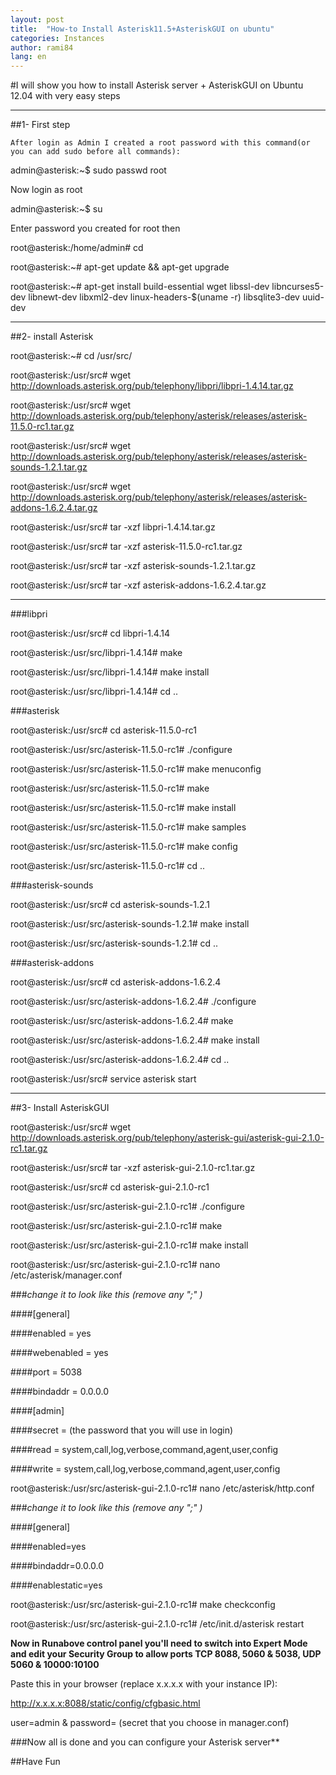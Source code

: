 ```yaml
---
layout: post
title:  "How-to Install Asterisk11.5+AsteriskGUI on ubuntu"
categories: Instances
author: rami84
lang: en
---
```



#I will show you how to install Asterisk server + AsteriskGUI on Ubuntu 12.04 with very easy steps

--------

##1- First step

 ```
After login as Admin I created a root password with this command(or you can add sudo before all commands):
 ```

admin@asterisk:~$ sudo passwd root

Now login as root

admin@asterisk:~$ su

Enter password you created for root then

root@asterisk:/home/admin# cd

root@asterisk:~# apt-get update && apt-get upgrade

root@asterisk:~# apt-get install build-essential wget libssl-dev libncurses5-dev libnewt-dev libxml2-dev linux-headers-$(uname -r) libsqlite3-dev uuid-dev

--------

##2- install Asterisk 

root@asterisk:~# cd /usr/src/

root@asterisk:/usr/src# wget http://downloads.asterisk.org/pub/telephony/libpri/libpri-1.4.14.tar.gz

root@asterisk:/usr/src# wget http://downloads.asterisk.org/pub/telephony/asterisk/releases/asterisk-11.5.0-rc1.tar.gz

root@asterisk:/usr/src# wget http://downloads.asterisk.org/pub/telephony/asterisk/releases/asterisk-sounds-1.2.1.tar.gz

root@asterisk:/usr/src# wget http://downloads.asterisk.org/pub/telephony/asterisk/releases/asterisk-addons-1.6.2.4.tar.gz



root@asterisk:/usr/src# tar -xzf libpri-1.4.14.tar.gz

root@asterisk:/usr/src# tar -xzf asterisk-11.5.0-rc1.tar.gz

root@asterisk:/usr/src# tar -xzf asterisk-sounds-1.2.1.tar.gz

root@asterisk:/usr/src# tar -xzf asterisk-addons-1.6.2.4.tar.gz

--------

###libpri

root@asterisk:/usr/src# cd libpri-1.4.14

root@asterisk:/usr/src/libpri-1.4.14# make

root@asterisk:/usr/src/libpri-1.4.14# make install

root@asterisk:/usr/src/libpri-1.4.14# cd ..

###asterisk

root@asterisk:/usr/src# cd asterisk-11.5.0-rc1

root@asterisk:/usr/src/asterisk-11.5.0-rc1# ./configure

root@asterisk:/usr/src/asterisk-11.5.0-rc1# make menuconfig

root@asterisk:/usr/src/asterisk-11.5.0-rc1# make

root@asterisk:/usr/src/asterisk-11.5.0-rc1# make install

root@asterisk:/usr/src/asterisk-11.5.0-rc1# make samples

root@asterisk:/usr/src/asterisk-11.5.0-rc1# make config

root@asterisk:/usr/src/asterisk-11.5.0-rc1# cd ..

###asterisk-sounds

root@asterisk:/usr/src# cd asterisk-sounds-1.2.1

root@asterisk:/usr/src/asterisk-sounds-1.2.1# make install

root@asterisk:/usr/src/asterisk-sounds-1.2.1# cd ..

###asterisk-addons

root@asterisk:/usr/src# cd asterisk-addons-1.6.2.4

root@asterisk:/usr/src/asterisk-addons-1.6.2.4# ./configure

root@asterisk:/usr/src/asterisk-addons-1.6.2.4# make

root@asterisk:/usr/src/asterisk-addons-1.6.2.4# make install

root@asterisk:/usr/src/asterisk-addons-1.6.2.4# cd ..


root@asterisk:/usr/src# service asterisk start

--------

##3- Install AsteriskGUI

root@asterisk:/usr/src# wget http://downloads.asterisk.org/pub/telephony/asterisk-gui/asterisk-gui-2.1.0-rc1.tar.gz

root@asterisk:/usr/src# tar -xzf asterisk-gui-2.1.0-rc1.tar.gz

root@asterisk:/usr/src# cd asterisk-gui-2.1.0-rc1

root@asterisk:/usr/src/asterisk-gui-2.1.0-rc1# ./configure

root@asterisk:/usr/src/asterisk-gui-2.1.0-rc1# make

root@asterisk:/usr/src/asterisk-gui-2.1.0-rc1# make install

root@asterisk:/usr/src/asterisk-gui-2.1.0-rc1# nano /etc/asterisk/manager.conf

###*change it to look like this (remove any ";" )*

####[general]

####enabled = yes

####webenabled = yes

####port = 5038

####bindaddr = 0.0.0.0

####[admin]

####secret = (the password that you will use in login)

####read = system,call,log,verbose,command,agent,user,config

####write = system,call,log,verbose,command,agent,user,config


root@asterisk:/usr/src/asterisk-gui-2.1.0-rc1# nano /etc/asterisk/http.conf

###*change it to look like this (remove any ";" )*

####[general]

####enabled=yes

####bindaddr=0.0.0.0

####enablestatic=yes


root@asterisk:/usr/src/asterisk-gui-2.1.0-rc1# make checkconfig

root@asterisk:/usr/src/asterisk-gui-2.1.0-rc1# /etc/init.d/asterisk restart


**Now in Runabove control panel you'll need to switch into Expert Mode and edit your Security 
Group to allow ports TCP 8088, 5060 & 5038, UDP 5060 & 10000:10100**


Paste this in your browser (replace x.x.x.x with your instance IP):

http://x.x.x.x:8088/static/config/cfgbasic.html

user=admin & password= (secret that you choose in manager.conf)

###Now all is done and you can configure your Asterisk server**

##Have Fun

